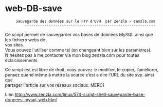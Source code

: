 # web-DB-save

         Sauvegarde des données sur le FTP d'OVH  par Zenzla - zenzla.com  
             ------------------------------------------------------------  
 Ce script permet de sauvegarder vos bases de données MySQL ainsi que les fichiers webs de	
 vos sites.													        					
 Vous pouvez l'utiliser comme tel (en changeant bien sur les paramètres).					
 N'hésitez pas à me contacter via mon blog zenzla.com pour toutes éclaicissements			


Ce script est est libre de droit, vous pouvez le modifier, le copier, l’améliorer, 
pensez quand même à mettre la source c’est a dire l’URL du site svp. ainsi que 			
partager l'article sur vos réseaux sociaux. MERCI										

Lien 
http://www.zenzla.com/linux/574-script-shell-sauvegarde-base-donnees-mysql-web.html
